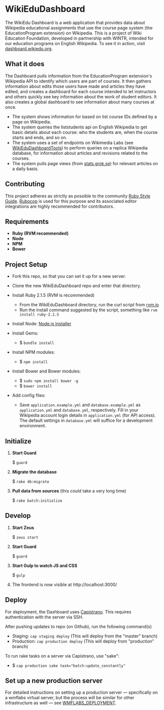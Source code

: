 WikiEduDashboard
================

The WikiEdu Dashboard is a web application that provides data about Wikipedia educational assignments that use the course page system (the EducationProgram extension) on Wikipedia. This is a project of Wiki Education Foundation, developed in partnership with WINTR, intended for our education programs on English Wikipedia. To see it in action, visit [dashboard.wikiedu.org](http://dashboard.wikiedu.org).

What it does
---------------
The Dashboard pulls information from the EducationProgram extension's Wikipedia API to identify which users are part of courses. It then gathers information about edits those users have made and articles they have edited, and creates a dashboard for each course intended to let instructors and others quickly see key information about the work of student editors. It also creates a global dashboard to see information about many courses at once.

 * The system shows information for based on list course IDs defined by a page on Wikipedia.
 * The system queries the liststudents api on English Wikipedia to get basic details about each course: who the students are, when the course starts and ends, and so on.
 * The system uses a set of endpoints on Wikimedia Labs (see [WikiEduDashboardTools](https://github.com/WikiEducationFoundation/WikiEduDashboardTools)) to perform queries on a replica Wikipedia database, for information about articles and revisions related to the courses.
 * The system pulls page views (from [stats.grok.se](http://stats.grok.se)) for relevant articles on a daily basis.

Contributing
---------------
This project adheres as strictly as possible to the community [Ruby Style Guide](https://github.com/bbatsov/ruby-style-guide). [Rubocop](https://github.com/bbatsov/rubocop) is used for this purpose and its associated editor integrations are highly recommended for contributors.

Requirements
---------------
 * **Ruby (RVM recommended)**
 * **Node**
 * **NPM**
 * **Bower**

Project Setup
----------------

- Fork this repo, so that you can set it up for a new server.
- Clone the new WikiEduDashboard repo and enter that directory.
- Install Ruby 2.1.5 (RVM is recommended)
    - From the WikiEduDashboard directory, run the curl script from [rvm.io](https://rvm.io/)
    - Run the install command suggested by the script, something like `rvm install ruby-2.1.5`
- Install Node: [Node.js Installer](http://nodejs.org/)

- Install Gems:
    - $ `bundle install`

- Install NPM modules:
    - $ `npm install`

- Install Bower and Bower modules:
    - $ `sudo npm install bower -g`
    - $ `bower install`

- Add config files:
    - Save `application.example.yml` and `database.example.yml` as `application.yml` and `database.yml`, respectively. Fill in your Wikipedia account login details in `application.yml` (for API access). The default settings in `database.yml` will suffice for a development environment.

Initialize
--------------
1. **Start Guard**

      $ `guard`

2. **Migrate the database**

      $ `rake db:migrate`

3. **Pull data from sources** (this could take a very long time)

      $ `rake batch:initialize`

Develop
------
1. **Start Zeus**

      $ `zeus start`

2. **Start Guard**

      $ `guard`

3. **Start Gulp to watch JS and CSS**

      $ `gulp`

4. The frontend is now visible at http://localhost:3000/

Deploy
------

For deployment, the Dashboard uses [Capistrano](https://en.wikipedia.org/wiki/Capistrano_%28software%29). This requires authentication with the server via SSH.

After pushing updates to repo (on Github), run the following command(s)
- Staging: `cap staging deploy` (This will deploy from the "master" branch)
- Production: `cap production deploy` (This will deploy from "production" branch)

To run rake tasks on a server via Capistrano, use "sake":
- $ `cap production sake task="batch:update_constantly"`

Set up a new production server
---------------

For detailed instructions on setting up a production server — specifically on a wmflabs virtual server, but the process will be similar for other infrastructure as well — see [WMFLABS_DEPLOYMENT](WMFLABS_DEPLOYMENT.md).
